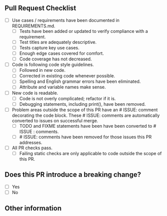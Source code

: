 ## Pull Request Checklist

- [ ] Use cases / requirements have been documented in REQUIREMENTS.md.
  - [ ] Tests have been added or updated to verify compliance with a
   requirement.
  - [ ] Test titles are adequately descriptive.
  - [ ] Tests capture key use cases.
  - [ ] Enough edge cases covered for comfort.
  - [ ] Code coverage has not decreased.
- [ ] Code is following code style guidelines.
  - [ ] Followed in new code.
  - [ ] Corrected in existing code whenever possible.
  - [ ] Spelling and English grammar errors have been eliminated.
  - [ ] Attribute and variable names make sense.
- [ ] New code is readable.
  - [ ] Code is not overly complicated; refactor if it is.
  - [ ] Debugging statements, including print(), have been removed.
- [ ] Problem areas outside the scope of this PR have an # ISSUE: comment
 decorating the code block.  These # ISSUE: comments are automatically
  converted to issues on successful merge.
  - [ ] TODO and FIXME statements have been have been converted to # ISSUE
 : comments.
  - [ ] \# ISSUE: comments have been removed for those issues this PR
   addresses.
- [ ] All PR checks pass.
  - [ ] Failing static checks are only applicable to code outside the scope of
   this PR.

## Does this PR introduce a breaking change?
- [ ] Yes
- [ ] No

<!-- If yes, describe the impact and migration path below. -->

## Other information
<!-- Provide any other information that is import to this PR such as
screenshots if this impacts the GUI. -->
